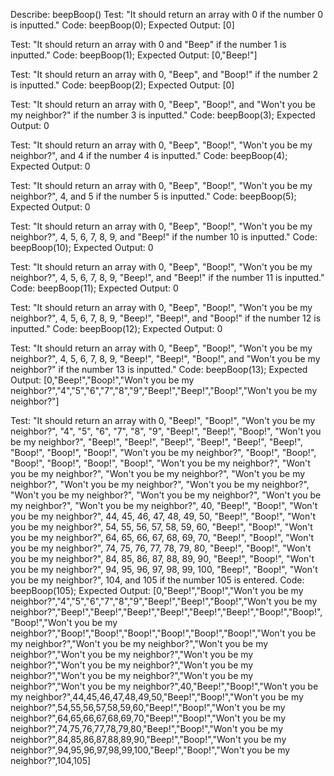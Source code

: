 Describe: beepBoop()
Test: "It should return an array with 0 if the number 0 is inputted."
Code: beepBoop(0);
Expected Output: [0]

Test: "It should return an array with 0 and "Beep" if the number 1 is inputted."
Code: beepBoop(1);
Expected Output: [0,"Beep!"] 

Test: "It should return an array with 0, "Beep", and "Boop!"  if the number 2 is inputted."
Code: beepBoop(2);
Expected Output: [0]

Test: "It should return an array with 0, "Beep", "Boop!", and "Won't you be my neighbor?" if the number 3 is inputted."
Code: beepBoop(3);
Expected Output: 0

Test: "It should return an array with 0, "Beep", "Boop!", "Won't you be my neighbor?", and 4 if the number 4 is inputted."
Code: beepBoop(4);
Expected Output: 0

Test: "It should return an array with 0, "Beep", "Boop!", "Won't you be my neighbor?", 4, and 5 if the number 5 is inputted."
Code: beepBoop(5);
Expected Output: 0

Test: "It should return an array with 0, "Beep", "Boop!", "Won't you be my neighbor?", 4, 5, 6, 7, 8, 9, and "Beep!" if the number 10 is inputted."
Code: beepBoop(10);
Expected Output: 0

Test: "It should return an array with 0, "Beep", "Boop!", "Won't you be my neighbor?", 4, 5, 6, 7, 8, 9, "Beep!", and "Beep!" if the number 11 is inputted."
Code: beepBoop(11);
Expected Output: 0

Test: "It should return an array with 0, "Beep", "Boop!", "Won't you be my neighbor?", 4, 5, 6, 7, 8, 9, "Beep!", "Beep!", and "Boop!" if the number 12 is inputted."
Code: beepBoop(12);
Expected Output: 0

Test: "It should return an array with 0, "Beep", "Boop!", "Won't you be my neighbor?", 4, 5, 6, 7, 8, 9, "Beep!", "Beep!", "Boop!", and "Won't you be my neighbor?" if the number 13 is inputted."
Code: beepBoop(13);
Expected Output: [0,"Beep!","Boop!","Won't you be my neighbor?","4","5","6","7","8","9","Beep!","Beep!","Boop!","Won't you be my neighbor?"]

Test: "It should return an array with 0, "Beep!", "Boop!", "Won't you be my neighbor?", "4", "5", "6", "7", "8", "9", "Beep!", "Beep!", "Boop!", "Won't you be my neighbor?", "Beep!", "Beep!", "Beep!", "Beep!", "Beep!", "Beep!", "Boop!", "Boop!", "Boop!", "Won't you be my neighbor?", "Boop!", "Boop!", "Boop!", "Boop!", "Boop!", "Boop!", "Won't you be my neighbor?", "Won't you be my neighbor?", "Won't you be my neighbor?", "Won't you be my neighbor?", "Won't you be my neighbor?", "Won't you be my neighbor?", "Won't you be my neighbor?", "Won't you be my neighbor?", "Won't you be my neighbor?", "Won't you be my neighbor?", 40, "Beep!", "Boop!", "Won't you be my neighbor?", 44, 45, 46, 47, 48, 49, 50, "Beep!", "Boop!", "Won't you be my neighbor?", 54, 55, 56, 57, 58, 59, 60, "Beep!", "Boop!", "Won't you be my neighbor?", 64, 65, 66, 67, 68, 69, 70, "Beep!", "Boop!", "Won't you be my neighbor?", 74, 75, 76, 77, 78, 79, 80, "Beep!", "Boop!", "Won't you be my neighbor?", 84, 85, 86, 87, 88, 89, 90, "Beep!", "Boop!", "Won't you be my neighbor?", 94, 95, 96, 97, 98, 99, 100, "Beep!", "Boop!", "Won't you be my neighbor?", 104, and 105 if the number 105 is entered.
Code: beepBoop(105);
Expected Output: [0,"Beep!","Boop!","Won't you be my neighbor?","4","5","6","7","8","9","Beep!","Beep!","Boop!","Won't you be my neighbor?","Beep!","Beep!","Beep!","Beep!","Beep!","Beep!","Boop!","Boop!","Boop!","Won't you be my neighbor?","Boop!","Boop!","Boop!","Boop!","Boop!","Boop!","Won't you be my neighbor?","Won't you be my neighbor?","Won't you be my neighbor?","Won't you be my neighbor?","Won't you be my neighbor?","Won't you be my neighbor?","Won't you be my neighbor?","Won't you be my neighbor?","Won't you be my neighbor?","Won't you be my neighbor?",40,"Beep!","Boop!","Won't you be my neighbor?",44,45,46,47,48,49,50,"Beep!","Boop!","Won't you be my neighbor?",54,55,56,57,58,59,60,"Beep!","Boop!","Won't you be my neighbor?",64,65,66,67,68,69,70,"Beep!","Boop!","Won't you be my neighbor?",74,75,76,77,78,79,80,"Beep!","Boop!","Won't you be my neighbor?",84,85,86,87,88,89,90,"Beep!","Boop!","Won't you be my neighbor?",94,95,96,97,98,99,100,"Beep!","Boop!","Won't you be my neighbor?",104,105]

